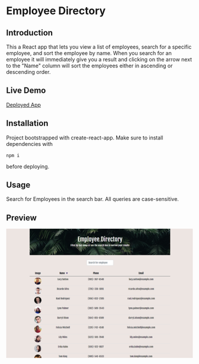 # Employee Directory
## Introduction

This a React app that lets you view a list of employees, search for a specific employee, and sort the employee by name. When you search for an employee it will immediately give you a result and clicking on the arrow next to the "Name" column will sort the employees either in ascending or descending order.

## Live Demo
[Deployed App](https://awiehrs.github.io/Employee-Directory/)

## Installation
Project bootstrapped with create-react-app. Make sure to install dependencies with 
```
npm i
```
before deploying.

## Usage
Search for Employees in the search bar. All queries are case-sensitive.
## Preview
![Screenshot](public/images/screenshot.png)